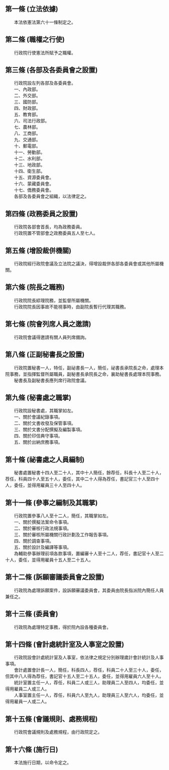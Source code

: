 第一條 (立法依據)
-----------------
　　本法依憲法第六十一條制定之。  


第二條 (職權之行使)
-------------------
　　行政院行使憲法所賦予之職權。  


第三條 (各部及各委員會之設置)
-----------------------------
　　行政院設左列各部及各委員會。  
　　一、內政部。  
　　二、外交部。  
　　三、國防部。  
　　四、財政部。  
　　五、教育部。  
　　六、司法行政部。  
　　七、農林部。  
　　八、工商部。  
　　九、交通部。  
　　十、郵電部。  
　　十一、勞動部。  
　　十二、水利部。  
　　十三、地政部。  
　　十四、衛生部。  
　　十五、資源委員會。  
　　十六、蒙藏委員會。  
　　十七、僑務委員會。  
　　各部及各委員會之組織，以法律定之。  


第四條 (政務委員之設置)
-----------------------
　　行政院各部會首長，均為政務委員。  
　　行政院置不管部會之政務委員五人至七人。  


第五條 (增設裁併機關)
---------------------
　　行政院經行政院會議及立法院之議決，得增設裁併各部各委員會或其他所屬機關。  


第六條 (院長之職務)
-------------------
　　行政院院長綜理院務，並監督所屬機關。  
　　行政院院長因事故不能視事時，由副院長暫行代理其職務。  


第七條 (院會列席人員之邀請)
---------------------------
　　行政院會議得邀請有關人員列席備詢。  


第八條 (正副秘書長之設置)
-------------------------
　　行政院置秘書一人，特任，副祕書長一人，簡任，祕書長承院長之命，處理本院事務，並指揮監督所屬職員，副秘書長承院長之命，襄助秘書長處理本院事務。  
　　秘書長及副秘書長應列席行政院會議。  


第九條 (秘書處之職掌)
---------------------
　　行政院設秘書處，其職掌如左。  
　　一、關於會議紀錄事項。  
　　二、關於文書收發及保管事項。  
　　三、關於文書分配撰擬及編製事項。  
　　四、關於印信典守事項。  
　　五、關於出納庶務事項。  


第十條 (祕書處之人員編制)
-------------------------
　　秘書處置秘書十四人至二十人，其中十人簡任，餘荐任，科長十人至二十人，荐任，科員四十人至五十人，委任，其中二十人得為荐任，書記官三十人至四十人，委任，並得用雇員三十人至四十人。  


第十一條 (參事之編制及其職掌)
-----------------------------
　　行政院置參事八人至十二人，簡任，其職掌如左。  
　　一、關於撰擬法案命令事項。  
　　二、關於審核行政法規事項。  
　　三、關於審核所屬機關行政計劃及工作報告事項。  
　　四、關於調查事項。  
　　五、關於設計及編譯等事項。  
　　為輔助參事辦理前項各款事項，置編審十人至十二人，荐任，書記官十人至二十人，委任，並得用雇員十五人至二十五人。  


第十二條 (訴願審議委員會之設置)
-------------------------------
　　行政院為處理訴願案件，設訴願審議委員會，其委員由院長指派院內簡任人員兼任之。  


第十三條 (委員會)
-----------------
　　行政院為處理特定事務，得於院內設各種委員會。  


第十四條 (會計處統計室及人事室之設置)
-------------------------------------
　　行政院設會計處統計室及人事室，依法律之規定分別辦理歲計會計統計及人事事項。  
　　會計處置會計長一人，簡任，科長四人，荐任，科員二十人至三十人，委任，但其中八人得為荐任，書記官十五人至二十五人，委任，並得用雇員六人至十人。  
　　統計室置主任一人，荐任，科員二人或三人，助理員二人至四人，均委任，並得用雇員二人或三人。  
　　人事室置主任一人，荐任，科員六人至九人，助理員三人至六人，均委任，並得用雇員一人或二人。  


第十五條 (會議規則、處務規程)
-----------------------------
　　行政院會議規則及處務規程，由行政院定之。  


第十六條 (施行日)
-----------------
　　本法施行日期，以命令定之。